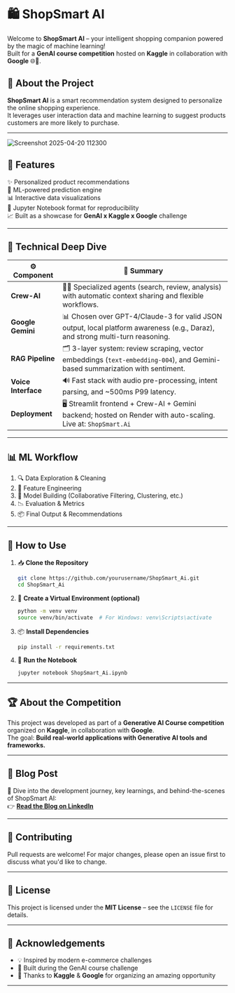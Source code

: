 # 🛍️ ShopSmart AI

Welcome to **ShopSmart AI** – your intelligent shopping companion powered by the magic of machine learning!  
Built for a **GenAI course competition** hosted on **Kaggle** in collaboration with **Google** 🌐🤝.

## 🧠 About the Project

**ShopSmart AI** is a smart recommendation system designed to personalize the online shopping experience.  
It leverages user interaction data and machine learning to suggest products customers are more likely to purchase.

---
![Screenshot 2025-04-20 112300](https://github.com/user-attachments/assets/4f5b576a-d6c5-45fe-846d-496884177f56)

## 📌 Features

✨ Personalized product recommendations  
🧠 ML-powered prediction engine  
📊 Interactive data visualizations  
📁 Jupyter Notebook format for reproducibility  
📈 Built as a showcase for **GenAI x Kaggle x Google** challenge

---

## 🔬 Technical Deep Dive

| ⚙️ Component             | 🧩 Summary |
|-------------------------|-----------|
| **Crew-AI**             | 🧑‍🏭 Specialized agents (search, review, analysis) with automatic context sharing and flexible workflows. |
| **Google Gemini**       | 📊 Chosen over GPT-4/Claude-3 for valid JSON output, local platform awareness (e.g., Daraz), and strong multi-turn reasoning. |
| **RAG Pipeline**        | 🗂️ 3-layer system: review scraping, vector embeddings (`text-embedding-004`), and Gemini-based summarization with sentiment. |
| **Voice Interface**     | 🔊 Fast stack with audio pre-processing, intent parsing, and ~500ms P99 latency. |
| **Deployment**          | 🖥️ Streamlit frontend + Crew-AI + Gemini backend; hosted on Render with auto-scaling. Live at: `ShopSmart.Ai` |


---

## 📊 ML Workflow

1. 🔍 Data Exploration & Cleaning  
2. 🧮 Feature Engineering  
3. 🤖 Model Building (Collaborative Filtering, Clustering, etc.)  
4. 📉 Evaluation & Metrics  
5. 📦 Final Output & Recommendations  

---

## 🧪 How to Use

1. 📥 **Clone the Repository**
    ```bash
    git clone https://github.com/yourusername/ShopSmart_Ai.git
    cd ShopSmart_Ai
    ```

2. 🧱 **Create a Virtual Environment (optional)**
    ```bash
    python -m venv venv
    source venv/bin/activate  # For Windows: venv\Scripts\activate
    ```

3. 📦 **Install Dependencies**
    ```bash
    pip install -r requirements.txt
    ```

4. 📓 **Run the Notebook**
    ```bash
    jupyter notebook ShopSmart_Ai.ipynb
    ```

---

## 🏆 About the Competition

This project was developed as part of a **Generative AI Course competition** organized on **Kaggle**, in collaboration with **Google**.  
The goal: **Build real-world applications with Generative AI tools and frameworks.**

---

## 📖 Blog Post

📝 Dive into the development journey, key learnings, and behind-the-scenes of ShopSmart AI:  
👉 [**Read the Blog on LinkedIn**](https://www.linkedin.com/pulse/revolutionizing-e-commerce-shopsmartai-your-shopping-companion-arooj-drotf/?trackingId=fOCTZDTCKAGVlmMgKMGjdQ%3D%3D)

---

## 🤝 Contributing

Pull requests are welcome! For major changes, please open an issue first to discuss what you'd like to change.

---

## 📄 License

This project is licensed under the **MIT License** – see the `LICENSE` file for details.

---

## 🙌 Acknowledgements

- 💡 Inspired by modern e-commerce challenges  
- 🧠 Built during the GenAI course challenge  
- 🤝 Thanks to **Kaggle** & **Google** for organizing an amazing opportunity  

---

